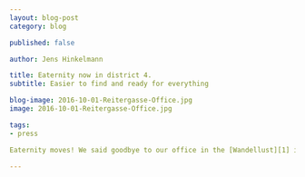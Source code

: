 ```yaml
---
layout: blog-post
category: blog

published: false

author: Jens Hinkelmann

title: Eaternity now in district 4.
subtitle: Easier to find and ready for everything

blog-image: 2016-10-01-Reitergasse-Office.jpg
image: 2016-10-01-Reitergasse-Office.jpg

tags:
- press

Eaternity moves! We said goodbye to our office in the [Wandellust][1] in district 7 and moved into our new office at [Reitergasse 11][2]. We are now as central as only a handful of other places in Zurich and within walking distance of Zurich's main station. With more space, first class infrastructure and office neighbours from Quantis, Swiss Cleantech and FFGS we found a perfect environment for more innovation for both private and professional kitchens.

---
```


[1]: http://wandellust.ch
[2]: https://www.google.ch/maps/place/swisscleantech/@47.3770323,8.5314081,17z